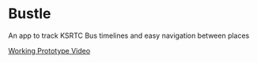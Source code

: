 # Bustle
 An app to track KSRTC Bus timelines and easy navigation between places

[Working Prototype Video](https://rebrand.ly/modbot-bustle)
